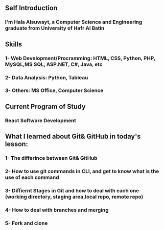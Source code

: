 ## Self Introduction
### I'm Hala Alsuwayt, a Computer Science and Engineering graduate from University of Hafr Al Batin
## Skills
### 1- Web Development/Procramming: HTML, CSS, Python, PHP, MySQL,MS SQL, ASP.NET, C#, Java, etc
### 2- Data Analysis: Python, Tableau
### 3- Others: MS Office, Computer Science

## Current Program of Study
### React Software Development

## What I learned about Git& GitHub in today's lesson:
### 1- The differince between Git& GitHub
### 2- How to use git commands in CLI, and get to know what is the use of each command
### 3- Diffiernt Stages in Git and how to deal with each one (working directory, staging area,local repo, remote repo)
### 4- How to deal with branches and merging
### 5- Fork  and clone